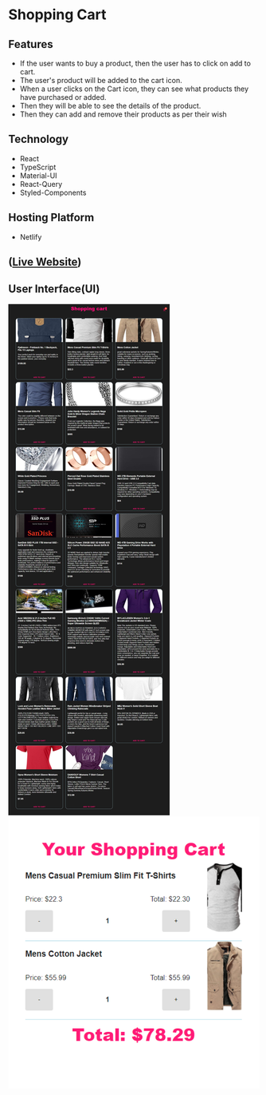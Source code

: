 # Shopping Cart

## Features
   - If the user wants to buy a product, then the user has to click on add to cart.
   - The user's product will be added to the cart icon.
   - When a user clicks on the Cart icon, they can see what products they have purchased or added.
   - Then they will be able to see the details of the product.
   - Then they can add and remove their products as per their wish

## Technology
   - React
   - TypeScript
   - Material-UI
   - React-Query
   - Styled-Components

## Hosting Platform
   - Netlify

## ([Live Website](https://shopping-cart-srb.netlify.app/))

## User Interface(UI)
![](UI/ShoppingCart.jpg)
![](UI/Total.PNG)
